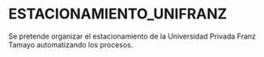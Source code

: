 # ESTACIONAMIENTO_UNIFRANZ
Se pretende organizar el estacionamiento de la Universidad Privada Franz Tamayo automatizando los procesos.
